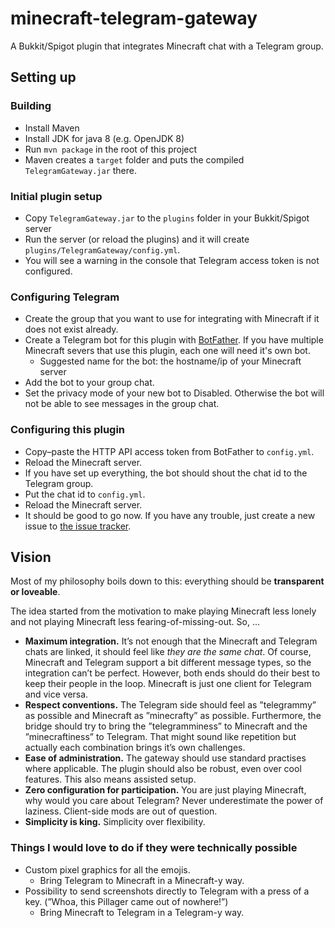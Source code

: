 # minecraft-telegram-gateway
A Bukkit/Spigot plugin that integrates Minecraft chat with a Telegram group.

## Setting up

### Building
- Install Maven
- Install JDK for java 8 (e.g. OpenJDK 8)
- Run `mvn package` in the root of this project
- Maven creates a `target` folder and puts the compiled `TelegramGateway.jar` there.

### Initial plugin setup
- Copy `TelegramGateway.jar` to the `plugins` folder in your Bukkit/Spigot server
- Run the server (or reload the plugins) and it will create `plugins/TelegramGateway/config.yml`.
- You will see a warning in the console that Telegram access token is not configured.

### Configuring Telegram
- Create the group that you want to use for integrating with Minecraft if it does not exist already.
- Create a Telegram bot for this plugin with [BotFather](https://t.me/botfather). If you have multiple Minecraft severs that use this plugin, each one will need it's own bot.
    - Suggested name for the bot: the hostname/ip of your Minecraft server
- Add the bot to your group chat.
- Set the privacy mode of your new bot to Disabled. Otherwise the bot will not be able to see messages in the group chat.

### Configuring this plugin
- Copy–paste the HTTP API access token from BotFather to `config.yml`.
- Reload the Minecraft server.
- If you have set up everything, the bot should shout the chat id to the Telegram group.
- Put the chat id to `config.yml`.
- Reload the Minecraft server.
- It should be good to go now. If you have any trouble, just create a new issue to [the issue tracker](https://github.com/felixbade/minecraft-telegram-gateway/issues).

## Vision

Most of my philosophy boils down to this: everything should be **transparent or loveable**.

The idea started from the motivation to make playing Minecraft less lonely and not playing Minecraft less fearing-of-missing-out. So, ...
- **Maximum integration.** It’s not enough that the Minecraft and Telegram chats are linked, it should feel like *they are the same chat*. Of course, Minecraft and Telegram support a bit different message types, so the integration can’t be perfect. However, both ends should do their best to keep their people in the loop. Minecraft is just one client for Telegram and vice versa.
- **Respect conventions.** The Telegram side should feel as ”telegrammy” as possible and Minecraft as ”minecrafty” as possible. Furthermore, the bridge should try to bring the ”telegramminess” to Minecraft and the ”minecraftiness” to Telegram. That might sound like repetition but actually each combination brings it’s own challenges.
- **Ease of administration.** The gateway should use standard practises where applicable. The plugin should also be robust, even over cool features. This also means assisted setup.
- **Zero configuration for participation.** You are just playing Minecraft, why would you care about Telegram? Never underestimate the power of laziness. Client-side mods are out of question.
- **Simplicity is king.** Simplicity over flexibility.

### Things I would love to do if they were technically possible
- Custom pixel graphics for all the emojis.
    - Bring Telegram to Minecraft in a Minecraft-y way.
- Possibility to send screenshots directly to Telegram with a press of a key. (”Whoa, this Pillager came out of nowhere!”)
    - Bring Minecraft to Telegram in a Telegram-y way.
